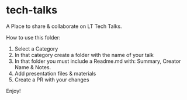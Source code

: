 # tech-talks
A Place to share &amp; collaborate on LT Tech Talks.

How to use this folder:
1. Select a Category
2. In that category create a folder with the name of your talk
3. In that folder you must include a Readme.md with: Summary, Creator Name & Notes.
4. Add presentation files & materials
5. Create a PR with your changes

Enjoy!
